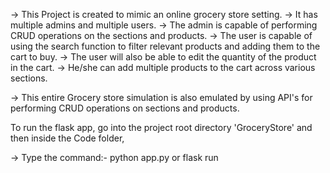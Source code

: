 -> This Project is created to mimic an online grocery store setting. 
-> It has multiple admins and multiple users.
-> The admin is capable of performing CRUD operations on the sections and products.
-> The user is capable of using the search function to filter relevant products and adding them to the cart to buy. 
-> The user will also be able to edit the quantity of the product in the cart. 
-> He/she can add multiple products to the cart across various sections.

-> This entire Grocery store simulation is also emulated by using API's for performing CRUD operations on sections and products.


To run the flask app, go into the project root directory 'GroceryStore' and then inside the Code folder,

-> Type the command:- python app.py or flask run

